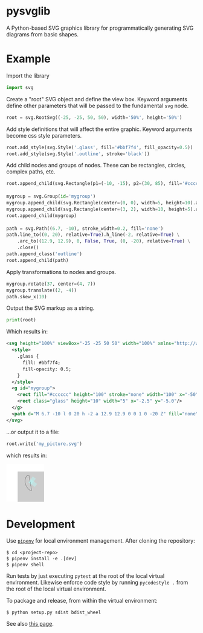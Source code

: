 # pysvglib

A Python-based SVG graphics library for programmatically generating SVG diagrams
from basic shapes.

# Example

Import the library

```python
import svg
```

Create a "root" SVG object and define the view box.  Keyword arguments define
other parameters that will be passed to the fundamental `svg` node.

```python
root = svg.RootSvg((-25, -25, 50, 50), width='50%', height='50%')
```

Add style definitions that will affect the entire graphic.  Keyword arguments
become css style parameters.

```python
root.add_style(svg.Style('.glass', fill='#bbf7f4', fill_opacity=0.5))
root.add_style(svg.Style('.outline', stroke='black'))
```

Add child nodes and groups of nodes.  These can be rectangles, circles, complex
paths, etc.

```python
root.append_child(svg.Rectangle(p1=(-10, -15), p2=(30, 85), fill='#cccccc', stroke='none'))

mygroup = svg.Group(id='mygroup')
mygroup.append_child(svg.Rectangle(center=(0, 0), width=5, height=10).append_class('glass'))
mygroup.append_child(svg.Rectangle(center=(3, 2), width=10, height=5).append_class('glass'))
root.append_child(mygroup)

path = svg.Path((6.7, -10), stroke_width=0.2, fill='none')
path.line_to((0, 20), relative=True).h_line(-2, relative=True) \
    .arc_to((12.9, 12.9), 0, False, True, (0, -20), relative=True) \
    .close()
path.append_class('outline')
root.append_child(path)
```

Apply transformations to nodes and groups.

```python
mygroup.rotate(37, center=(4, 7))
mygroup.translate((2, -4))
path.skew_x(10)
```

Output the SVG markup as a string.

```python
print(root)
```

Which results in:
```xml
<svg height="100%" viewBox="-25 -25 50 50" width="100%" xmlns="http://www.w3.org/2000/svg">
  <style>
    .glass {
      fill: #bbf7f4;
      fill-opacity: 0.5;
    }
  </style>
  <g id="mygroup">
    <rect fill="#cccccc" height="100" stroke="none" width="100" x="-50" y="-50"/>
    <rect class="glass" height="10" width="5" x="-2.5" y="-5.0"/>
  </g>
  <path d="M 6.7 -10 l 0 20 h -2 a 12.9 12.9 0 0 1 0 -20 Z" fill="none" stroke-width="0.2"/>
</svg>
```

...or output it to a file:

```python
root.write('my_picture.svg')
```

which results in:

![Simple SVG](https://raw.githubusercontent.com/gbingersoll/pysvglib/master/my_picture.svg)

# Development

Use [`pipenv`](https://docs.pipenv.org/) for local environment management.
After cloning the repository:

```shell
$ cd <project-repo>
$ pipenv install -e .[dev]
$ pipenv shell
```

Run tests by just executing `pytest` at the root of the local virtual
environment.  Likewise enforce code style by running `pycodestyle .` from the
root of the local virtual environment.

To package and release, from within the virtual environment:

```shell
$ python setup.py sdist bdist_wheel
```

See also [this page](https://packaging.python.org/tutorials/packaging-projects/).
